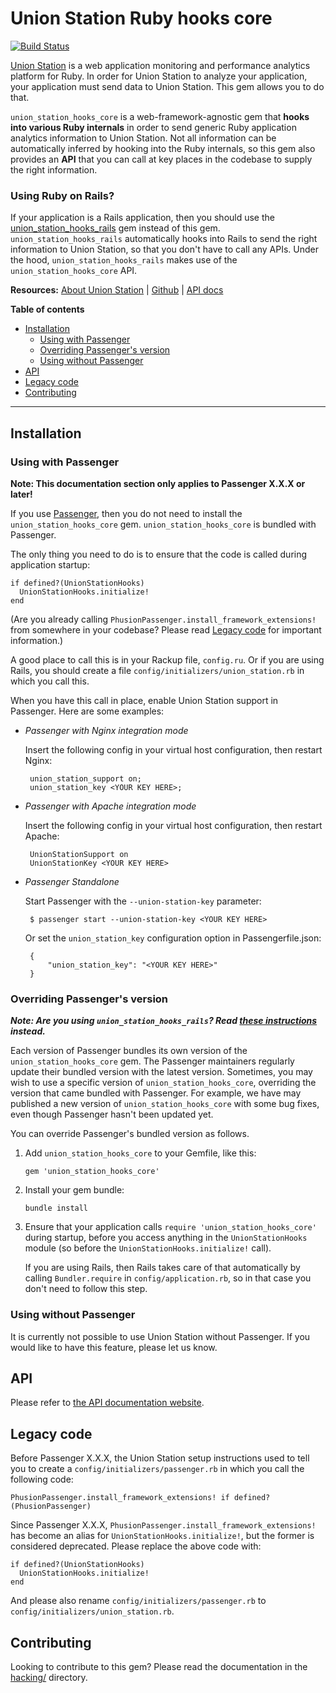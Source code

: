 # Union Station Ruby hooks core

[![Build Status](https://travis-ci.org/phusion/union_station_hooks_core.svg?branch=master)](https://travis-ci.org/phusion/union_station_hooks_core)

[Union Station](https://www.unionstationapp.com) is a web application monitoring and performance analytics platform for Ruby. In order for Union Station to analyze your application, your application must send data to Union Station. This gem allows you to do that.

`union_station_hooks_core` is a web-framework-agnostic gem that **hooks into various Ruby internals** in order to send generic Ruby application analytics information to Union Station. Not all information can be automatically inferred by hooking into the Ruby internals, so this gem also provides an **API** that you can call at key places in the codebase to supply the right information.

### Using Ruby on Rails?

If your application is a Rails application, then you should use the [union_station_hooks_rails](https://github.com/phusion/union_station_hooks_rails) gem instead of this gem. `union_station_hooks_rails` automatically hooks into Rails to send the right information to Union Station, so that you don't have to call any APIs. Under the hood, `union_station_hooks_rails` makes use of the `union_station_hooks_core` API.

**Resources:** [About Union Station](https://www.unionstationapp.com) | [Github](https://github.com/phusion/union_station_hooks_core) | [API docs](http://www.rubydoc.info/github/phusion/union_station_hooks_core/UnionStationHooks)

**Table of contents**

 * [Installation](#installation)
   - [Using with Passenger](#using-with-passenger)
   - [Overriding Passenger's version](#overriding-passengers-version)
   - [Using without Passenger](#using-without-passenger)
 * [API](#api)
 * [Legacy code](#legacy-code)
 * [Contributing](contributing)

---

## Installation

### Using with Passenger

**Note: This documentation section only applies to Passenger X.X.X or later!**

If you use [Passenger](https://www.phusionpassenger.com/), then you do not need to install the `union_station_hooks_core` gem. `union_station_hooks_core` is bundled with Passenger.

The only thing you need to do is to ensure that the code is called during application startup:

    if defined?(UnionStationHooks)
      UnionStationHooks.initialize!
    end

(Are you already calling `PhusionPassenger.install_framework_extensions!` from somewhere in your codebase? Please read [Legacy code](#legacy-code) for important information.)

A good place to call this is in your Rackup file, `config.ru`. Or if you are using Rails, you should create a file `config/initializers/union_station.rb` in which you call this.

When you have this call in place, enable Union Station support in Passenger. Here are some examples:

 * _Passenger with Nginx integration mode_<br>

   Insert the following config in your virtual host configuration, then restart Nginx:

        union_station_support on;
        union_station_key <YOUR KEY HERE>;

 * _Passenger with Apache integration mode_<br>

   Insert the following config in your virtual host configuration, then restart Apache:

        UnionStationSupport on
        UnionStationKey <YOUR KEY HERE>

 * _Passenger Standalone_<br>

   Start Passenger with the `--union-station-key` parameter:

        $ passenger start --union-station-key <YOUR KEY HERE>

   Or set the `union_station_key` configuration option in Passengerfile.json:

        {
            "union_station_key": "<YOUR KEY HERE>"
        }

### Overriding Passenger's version

**_Note: Are you using `union_station_hooks_rails`? Read [these instructions](https://github.com/phusion/union_station_hooks_rails#overriding-passengers-version) instead._**

Each version of Passenger bundles its own version of the `union_station_hooks_core` gem. The Passenger maintainers regularly update their bundled version with the latest version. Sometimes, you may wish to use a specific version of `union_station_hooks_core`, overriding the version that came bundled with Passenger. For example, we have may published a new version of `union_station_hooks_core` with some bug fixes, even though Passenger hasn't been updated yet.

You can override Passenger's bundled version as follows.

 1. Add `union_station_hooks_core` to your Gemfile, like this:

        gem 'union_station_hooks_core'

 2. Install your gem bundle:

        bundle install

 3. Ensure that your application calls `require 'union_station_hooks_core'` during startup, before you access anything in the `UnionStationHooks` module (so before the `UnionStationHooks.initialize!` call).

    If you are using Rails, then Rails takes care of that automatically by calling `Bundler.require` in `config/application.rb`, so in that case you don't need to follow this step.

### Using without Passenger

It is currently not possible to use Union Station without Passenger. If you would like to have this feature, please let us know.

## API

Please refer to [the API documentation website](http://www.rubydoc.info/github/phusion/union_station_hooks_core/UnionStationHooks).

## Legacy code

Before Passenger X.X.X, the Union Station setup instructions used to tell you to create a `config/initializers/passenger.rb` in which you call the following code:

    PhusionPassenger.install_framework_extensions! if defined?(PhusionPassenger)

Since Passenger X.X.X, `PhusionPassenger.install_framework_extensions!` has become an alias for `UnionStationHooks.initialize!`, but the former is considered deprecated. Please replace the above code with:

    if defined?(UnionStationHooks)
      UnionStationHooks.initialize!
    end

And please also rename `config/initializers/passenger.rb` to `config/initializers/union_station.rb`.

## Contributing

Looking to contribute to this gem? Please read the documentation in the [hacking/](https://github.com/phusion/union_station_hooks_core/blob/master/hacking) directory.
